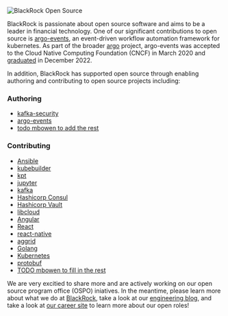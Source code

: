 ![BlackRock Open Source](https://github.com/blackrock/.github-private/blob/main/images/blk-p.png) 

BlackRock is passionate about open source software and aims to be a leader in financial technology.
One of our significant contributions to open source is [argo-events](https://github.com/argoproj/argo-events), an
event-driven workflow automation framework for kubernetes. As part of the broader [argo](https://github.com/argoproj) 
project, argo-events was accepted to the Cloud Native Computing Foundation (CNCF) in March 2020 and 
[graduated](https://www.cncf.io/announcements/2022/12/06/the-cloud-native-computing-foundation-announces-argo-has-graduated/) 
in December 2022. 

In addition, BlackRock has supported open source through enabling authoring and contributing to open source projects including:

### Authoring

* [kafka-security](https://github.com/kafka-security/oauth)
* [argo-events](https://github.com/argoproj/argo-cd)
* [todo mbowen to add the rest](https://blackrock.com)

### Contributing

* [Ansible](https://github.com/ansible/ansible)
* [kubebuilder](https://github.com/kubernetes-sigs/kubebuilder)
* [kpt](https://kpt.dev/)
* [jupyter](https://blackrock.com)
* [kafka](https://blackrock.com)
* [Hashicorp Consul](https://blackrock.com)
* [Hashicorp Vault](https://blackrock.com)
* [libcloud](https://libcloud.apache.org/)
* [Angular](https://blackrock.com)
* [React](https://blackrock.com)
* [react-native](https://blackrock.com)
* [aggrid](https://blackrock.com)
* [Golang](https://blackrock.com)
* [Kubernetes](https://blackrock.com)
* [protobuf](https://blackrock.com)
* [TODO mbowen to fill in the rest](https://blackrock.com)

We are very excitied to share more and are actively working on our open source program office (OSPO) iniatives. In the meantime, please learn more about what we do at [BlackRock](https://www.blackrock.com), take a look at our [engineering blog](https://medium.com/blackrock-engineering), and take a look at [our career site](https://careers.blackrock.com/life-at-blackrock-2/technology/) to learn more about our open roles! 
